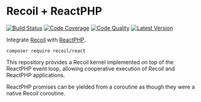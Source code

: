 # Recoil + ReactPHP

[![Build Status](http://img.shields.io/travis/recoilphp/react/master.svg?style=flat-square)](https://travis-ci.org/recoilphp/react)
[![Code Coverage](https://img.shields.io/codecov/c/github/recoilphp/react/master.svg?style=flat-square)](https://codecov.io/github/recoilphp/react)
[![Code Quality](https://img.shields.io/scrutinizer/g/recoilphp/react/master.svg?style=flat-square)](https://scrutinizer-ci.com/g/recoilphp/react/)
[![Latest Version](http://img.shields.io/packagist/v/recoil/react.svg?style=flat-square&label=semver)](https://semver.org)

Integrate [Recoil](https://github.com/recoilphp/recoil) with [ReactPHP](https://github.com/reactphp/reactphp).

    composer require recoil/react

This repository provides a Recoil kernel implemented on top of the ReactPHP
event loop, allowing cooperative execution of Recoil and ReactPHP applications.

ReactPHP promises can be yielded from a coroutine as though they were a native
Recoil coroutine.

